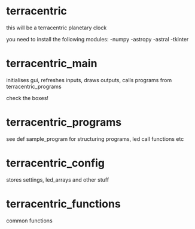 # terracentric
this will be a terracentric planetary clock

you need to install the following modules:
  -numpy
  -astropy
  -astral
  -tkinter
  
# terracentric_main
initialises gui, refreshes inputs, draws outputs, calls programs from terracentric_programs

check the boxes!

# terracentric_programs
see def sample_program for structuring programs, led call functions etc

# terracentric_config
stores settings, led_arrays and other stuff

# terracentric_functions
common functions
